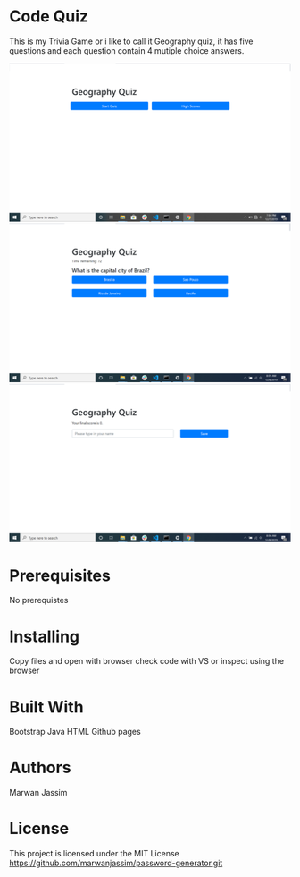 # Code Quiz
This is my Trivia Game or i like to call it Geography quiz, it has five questions and each question contain 4 mutiple choice answers.  

![Main Page](p1.png)
![question 1](p2.png)
![score page](p3.png)


# Prerequisites
No prerequistes 

# Installing
Copy files and open with browser
check code with VS or inspect using the browser

# Built With
Bootstrap 
Java 
HTML
Github pages

# Authors
Marwan Jassim

# License
This project is licensed under the MIT License
https://github.com/marwanjassim/password-generator.git